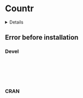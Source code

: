 # Countr

<details>

* Version: 
* GitHub: https://github.com/CDEager/standardize
* Source code: NA
* Number of recursive dependencies: 0

</details>

## Error before installation

### Devel

```






```
### CRAN

```






```
